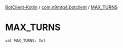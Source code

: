 [BotClient-Kotlin](../index.md) / [com.n9mtq4.botclient](index.md) / [MAX_TURNS](.)


# MAX_TURNS

`val MAX_TURNS: Int`


